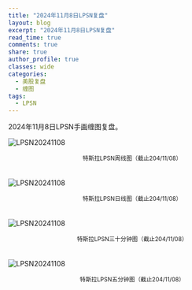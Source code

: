```yaml
---
title: "2024年11月8日LPSN复盘"
layout: blog
excerpt: "2024年11月8日LPSN复盘"
read_time: true
comments: true
share: true
author_profile: true
classes: wide
categories:
  - 美股复盘
  - 缠图
tags:
  - LPSN
---
```


2024年11月8日LPSN手画缠图复盘。

![LPSN20241108](https://image.olim.cc/2024b/2024-11-08-LPSN-week-c.jpg)
<small><center>特斯拉LPSN周线图（截止204/11/08）</center></small>　

![LPSN20241108](https://image.olim.cc/2024b/2024-11-08-LPSN-day-c.jpg)
<small><center>特斯拉LPSN日线图（截止204/11/08）</center></small>　

![LPSN20241108](https://image.olim.cc/2024b/2024-11-08-LPSN-m30-c.jpg)
<small><center>特斯拉LPSN三十分钟图（截止204/11/08）</center></small>　

![LPSN20241108](https://image.olim.cc/2024b/2024-11-08-LPSN-m5-c.jpg)
<small><center>特斯拉LPSN五分钟图（截止204/11/08）</center></small>　
